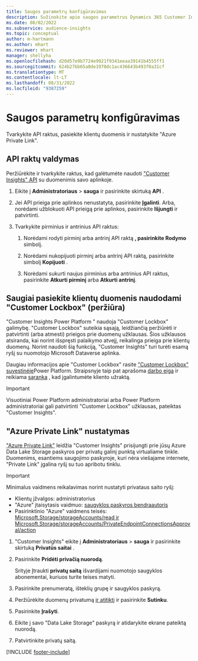 ```yaml
---
title: Saugos parametrų konfigūravimas
description: Sužinokite apie saugos parametrus Dynamics 365 Customer Insights.
ms.date: 08/02/2022
ms.subservice: audience-insights
ms.topic: conceptual
author: m-hartmann
ms.author: mhart
ms.reviewer: mhart
manager: shellyha
ms.openlocfilehash: d20d57e9b7724e9921f9341eeaa39141b4555ff1
ms.sourcegitcommit: 624b27bb65a0de1970dc1ac436643b493f0a31cf
ms.translationtype: MT
ms.contentlocale: lt-LT
ms.lasthandoff: 08/31/2022
ms.locfileid: "9387259"
---
```

# <a name="configure-security-settings"></a>Saugos parametrų konfigūravimas

Tvarkykite API raktus, pasiekite klientų duomenis ir nustatykite "Azure Private Link".

## <a name="manage-api-keys"></a>API raktų valdymas

Peržiūrėkite ir tvarkykite raktus, kad galėtumėte naudoti ["Customer Insights" API](apis.md) su duomenimis savo aplinkoje.

1. Eikite į **Administratoriaus** > **sauga** ir pasirinkite skirtuką **API** .

1. Jei API prieiga prie aplinkos nenustatyta, pasirinkite **Įgalinti**. Arba, norėdami užblokuoti API prieigą prie aplinkos, pasirinkite **Išjungti** ir patvirtinti.

1. Tvarkykite pirminius ir antrinius API raktus:

   1. Norėdami rodyti pirminį arba antrinį API raktą **, pasirinkite Rodymo** simbolį.

   1. Norėdami nukopijuoti pirminį arba antrinį API raktą, pasirinkite simbolį **Kopijuoti** .

   1. Norėdami sukurti naujus pirminius arba antrinius API raktus, pasirinkite **Atkurti pirminį** arba **Atkurti antrinį**.

## <a name="securely-access-customer-data-with-customer-lockbox-preview"></a>Saugiai pasiekite klientų duomenis naudodami "Customer Lockbox" (peržiūra)

"Customer Insights Power Platform " naudoja "Customer Lockbox" galimybę. "Customer Lockbox" suteikia sąsają, leidžiančią peržiūrėti ir patvirtinti (arba atmesti) prieigos prie duomenų užklausas. Šios užklausos atsiranda, kai norint išspręsti palaikymo atvejį, reikalinga prieiga prie klientų duomenų. Norint naudoti šią funkciją, "Customer Insights" turi turėti esamą ryšį su nuomotojo Microsoft Dataverse aplinka.

Daugiau informacijos apie "Customer Lockbox" rasite ["Customer Lockbox" suvestinėje](/power-platform/admin/about-lockbox#summary)Power Platform. Straipsnyje taip pat aprašoma [darbo eiga](/power-platform/admin/about-lockbox#workflow) ir reikiama [sąranka](/power-platform/admin/about-lockbox#enable-the-lockbox-policy) , kad įgalintumėte kliento užraktą.

> [!IMPORTANT]
> Visuotiniai Power Platform administratoriai arba Power Platform administratoriai gali patvirtinti "Customer Lockbox" užklausas, pateiktas "Customer Insights".

## <a name="set-up-an-azure-private-link"></a>"Azure Private Link" nustatymas

["Azure Private Link"](/azure/private-link/private-link-overview) leidžia "Customer Insights" prisijungti prie jūsų Azure Data Lake Storage paskyros per privatų galinį punktą virtualiame tinkle. Duomenims, esantiems saugojimo paskyroje, kuri nėra viešajame internete, "Private Link" įgalina ryšį su tuo apribotu tinklu.

> [!IMPORTANT]
> Minimalus vaidmens reikalavimas norint nustatyti privataus saito ryšį:
>
> - Klientų įžvalgos: administratorius
> - "Azure" įtaisytasis vaidmuo: [saugyklos paskyros bendraautoris](/azure/role-based-access-control/built-in-roles#storage-account-contributor)
> - Pasirinktinio "Azure" vaidmens teisės: [Microsoft.Storage/storageAccounts/read ir Microsoft.Storage/storageAccounts/PrivateEndpointConnectionsApproval/action](/azure/role-based-access-control/resource-provider-operations#microsoftstorage)

1. "Customer Insights" eikite į **Administratoriaus** > **sauga** ir pasirinkite skirtuką **Privatūs saitai** .

1. Pasirinkite **Pridėti privačią nuorodą**.

   Srityje Įtraukti **privatų saitą** išvardijami nuomotojo saugyklos abonementai, kuriuos turite teises matyti.

1. Pasirinkite prenumeratą, išteklių grupę ir saugyklos paskyrą.

1. Peržiūrėkite duomenų privatumą [ir atitiktį](connections.md#data-privacy-and-compliance) ir pasirinkite **Sutinku**.

1. Pasirinkite **Įrašyti**.

1. Eikite į savo "Data Lake Storage" paskyrą ir atidarykite ekrane pateiktą nuorodą.

1. Patvirtinkite privatų saitą.


[!INCLUDE [footer-include](includes/footer-banner.md)]
